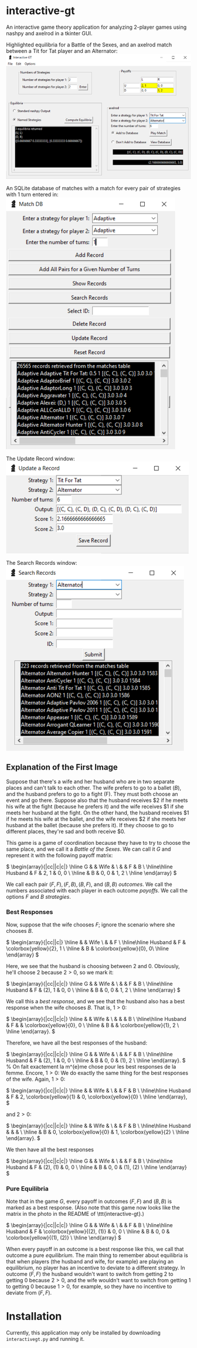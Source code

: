 # interactive-gt
An interactive game theory application for analyzing 2-player games using nashpy and axelrod in a tkinter GUI. 

Highlighted equilibria for a Battle of the Sexes, and an axelrod match between a Tit for Tat player and an Alternator: \
![bos and match](images/image1.png)

An SQLite database of matches with a match for every pair of strategies with 1 turn entered in: \
![db](images/image2.png)

The Update Record window: \
![update](images/image3.png)

The Search Records window: \
![search](images/image4.png)

## Explanation of the First Image
Suppose that there's a wife and her husband who are in two separate places and can't talk to each other. The wife prefers to go to a ballet ($B$), and the husband prefers to go to a fight (F). They must both choose an event and go there. Suppose also that the husband receives \$2 if he meets his wife at the fight (because he prefers it) and the wife receives \$1 if she meets her husband at the fight. On the other hand, the husband receives \$1 if he meets his wife at the ballet, and the wife receives \$2 if she meets her husband at the ballet (because she prefers it). If they choose to go to different places, they're sad and both receive \$0.

This game is a game of coordination because they have to try to choose the same place, and we call it a _Battle of the Sexes_. We can call it $G$ and represent it with the following payoff matrix: 

$
    \begin{array}{|cc||c|c|}
        \hline
        G & & Wife & \\
        & & F & B \\ \hline\hline
        Husband & F & 2, 1 & 0, 0 \\ \hline
        & B & 0, 0 & 1, 2 \\ \hline
    \end{array}
$

We call each pair $(F, F), (F, B), (B, F)$, and $(B, B)$ _outcomes_. We call the numbers associated with each player in each outcome _payoffs_. We call the options $F$ and $B$ _strategies_. 
### Best Responses
Now, suppose that the wife chooses $F$; ignore the scenario where she chooses $B$. 

$
    \begin{array}{|cc||c|}
        \hline
        & & Wife \\
        & & F \\ \hline\hline
        Husband & F & \colorbox{yellow}{2}, 1 \\ \hline
        & B & \colorbox{yellow}{0}, 0\\ \hline
    \end{array}
$

Here, we see that the husband is choosing between 2 and 0. Obviously, he'll choose 2 because $2 > 0$, so we mark it:

$
    \begin{array}{|cc||c|c|}
        \hline
        G & & Wife & \\
        & & F & B \\ \hline\hline
        Husband & F & (2), 1 & 0, 0 \\ \hline
        & B & 0, 0 & 1, 2 \\ \hline
    \end{array}
$


We call this a _best response_, and we see that the husband also has a best response when the wife chooses $B$. That is, $1 > 0$: 

$
    \begin{array}{|cc||c|c|}
        \hline
        & & Wife & \\
        & & & B \\ \hline\hline
        Husband & F & & \colorbox{yellow}{0}, 0 \\ \hline
        & B & & \colorbox{yellow}{1}, 2 \\ \hline
    \end{array}. 
$


Therefore, we have all the best responses of the husband: 

$
    \begin{array}{|cc||c|c|}
        \hline
        G & & Wife & \\
        & & F & B \\ \hline\hline
        Husband & F & (2), 1 & 0, 0 \\ \hline
        & B & 0, 0 & (1), 2 \\ \hline
    \end{array}. 
$
% On fait exactement la m\^{e}me chose pour les best responses de la femme. Encore, $1 > 0$: 
We do exactly the same thing for the best responses of the wife. Again, $1 > 0$: 

$
    \begin{array}{|cc||c|c|}
        \hline
        & & Wife & \\
        & & F & B \\ \hline\hline
        Husband & F & 2, \colorbox{yellow}{1} & 0, \colorbox{yellow}{0} \\ \hline
    \end{array}, 
$


and $2 > 0$: 

$
    \begin{array}{|cc||c|c|}
        \hline
        & & Wife & \\
        & & F & B \\ \hline\hline
        Husband & &  &  \\ \hline
        & B & 0, \colorbox{yellow}{0} & 1, \colorbox{yellow}{2} \\ \hline
    \end{array}. 
$

We then have all the best responses

$
    \begin{array}{|cc||c|c|}
        \hline
        G & & Wife & \\
        & & F & B \\ \hline\hline
        Husband & F & (2), (1) & 0, 0 \\ \hline
        & B & 0, 0 & (1), (2) \\ \hline
    \end{array}
$

### Pure Equilibria
Note that in the game $G$, every payoff in outcomes $(F, F)$ and $(B, B)$ is marked as a best response. (Also note that this game now looks like the matrix in the photo in the README of \ttt{interactive-gt}.) 

$
    \begin{array}{|cc||c|c|}
        \hline
        G & & Wife & \\
        & & F & B \\ \hline\hline
        Husband & F & \colorbox{yellow}{(2), (1)} & 0, 0 \\ \hline
        & B & 0, 0 & \colorbox{yellow}{(1), (2)} \\ \hline
    \end{array}
$

When every payoff in an outcome is a best response like this, we call that outcome a pure _equilibrium_. The main thing to remember about equilibria is that when players (the husband and wife, for example) are playing an equilibrium, no player has an incentive to deviate to a different strategy. In outcome $(F, F)$ the husband wouldn't want to switch from getting 2 to getting 0 because $2 > 0$, and the wife wouldn't want to switch from getting 1 to getting 0 because $1 > 0$, for example, so they have no incentive to deviate from $(F, F)$. 

# Installation
Currently, this application may only be installed by downloading `interactivegt.py` and running it. 
